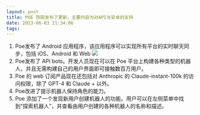 ```yaml
---
layout: post
title: POE 刚刚发布了更新，主要内容为对API与安卓的支持
date: 2023-06-03 21:34:06
tags:
---
```


1. Poe发布了 Android 应用程序，该应用程序可以实现所有平台的实时聊天同步，包括 iOS、Android 和 Web
![](https://pic.imgdb.cn/item/647b4170f024cca173362dcc.jpg)
2.  Poe发布了 API bots。开发人员现在可以在 Poe 平台上构建各种类型的机器人，并且无需构建自己的用户界面即可接触数百万用户。
3. Poe 的 web 订阅产品现在还包括对 Anthropic 的 Claude-instant-100k 的访问权限，除了 GPT-4 和 Claude + 以外。
4.  Poe改进了提示机器人保持角色的能力。
5.  Poe 添加了一个发现新用户创建机器人的功能。用户可以在左侧菜单中找到“探索机器人”，并查看由用户创建的各种机器人的名称和描述。
